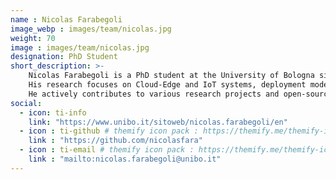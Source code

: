 ```yaml
---
name : Nicolas Farabegoli
image_webp : images/team/nicolas.jpg
weight: 70
image : images/team/nicolas.jpg
designation: PhD Student
short_description: >-
    Nicolas Farabegoli is a PhD student at the University of Bologna since 2023.
    His research focuses on Cloud-Edge and IoT systems, deployment models and strategies for collective systems, aggregate programming, software engineering, and DevOps methodologies.
    He actively contributes to various research projects and open-source tools related to his research lines like Collektive, PulvReAKt, and Scafi.
social:
  - icon: ti-info
    link: "https://www.unibo.it/sitoweb/nicolas.farabegoli/en"
  - icon : ti-github # themify icon pack : https://themify.me/themify-icons
    link : "https://github.com/nicolasfara"
  - icon : ti-email # themify icon pack : https://themify.me/themify-icons
    link : "mailto:nicolas.farabegoli@unibo.it"
---
```

